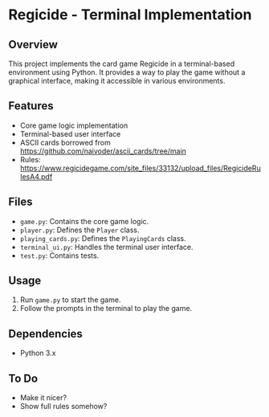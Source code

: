 # Regicide - Terminal Implementation

## Overview

This project implements the card game Regicide in a terminal-based environment using Python. It provides a way to play the game without a graphical interface, making it accessible in various environments.

## Features

*   Core game logic implementation
*   Terminal-based user interface
*   ASCII cards borrowed from https://github.com/naivoder/ascii_cards/tree/main
*   Rules: https://www.regicidegame.com/site_files/33132/upload_files/RegicideRulesA4.pdf

## Files

*   `game.py`: Contains the core game logic.
*   `player.py`: Defines the `Player` class.
*   `playing_cards.py`: Defines the `PlayingCards` class.
*   `terminal_ui.py`: Handles the terminal user interface.
*   `test.py`: Contains tests.

## Usage

1.  Run `game.py` to start the game.
2.  Follow the prompts in the terminal to play the game.

## Dependencies

*   Python 3.x

## To Do

*   Make it nicer? 
*   Show full rules somehow?
